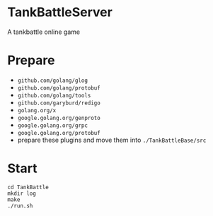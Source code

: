 # TankBattleServer
A tankbattle online game

# Prepare
- `github.com/golang/glog`
- `github.com/golang/protobuf`
- `github.com/golang/tools`
- `github.com/garyburd/redigo`
- `golang.org/x`
- `google.golang.org/genproto`
- `google.golang.org/grpc`
- `google.golang.org/protobuf`
- prepare these plugins and move them into `./TankBattleBase/src`

# Start

~~~shell
cd TankBattle
mkdir log
make
./run.sh
~~~

